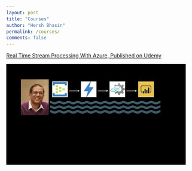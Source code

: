 ```yaml
---
layout: post
title: "Courses"
author: "Hersh Bhasin"
permalink: /courses/
comments: false
---
```


[Real Time Stream Processing With Azure, Published on Udemy](http://bit.ly/2sDSyT4)

<a href= "http://bit.ly/2sDSyT4">
<img  alt="Hersh Bhasin"  src="../assets/course-streaming.jpeg">
</a>





